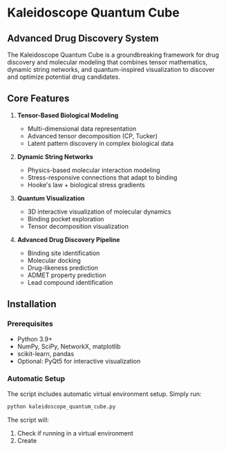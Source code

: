 # Kaleidoscope Quantum Cube
## Advanced Drug Discovery System

The Kaleidoscope Quantum Cube is a groundbreaking framework for drug discovery and molecular modeling that combines tensor mathematics, dynamic string networks, and quantum-inspired visualization to discover and optimize potential drug candidates.

## Core Features

1. **Tensor-Based Biological Modeling**
   - Multi-dimensional data representation
   - Advanced tensor decomposition (CP, Tucker)
   - Latent pattern discovery in complex biological data

2. **Dynamic String Networks**
   - Physics-based molecular interaction modeling
   - Stress-responsive connections that adapt to binding
   - Hooke's law + biological stress gradients

3. **Quantum Visualization**
   - 3D interactive visualization of molecular dynamics
   - Binding pocket exploration
   - Tensor decomposition visualization

4. **Advanced Drug Discovery Pipeline**
   - Binding site identification
   - Molecular docking
   - Drug-likeness prediction
   - ADMET property prediction
   - Lead compound identification

## Installation

### Prerequisites

- Python 3.9+ 
- NumPy, SciPy, NetworkX, matplotlib
- scikit-learn, pandas
- Optional: PyQt5 for interactive visualization

### Automatic Setup

The script includes automatic virtual environment setup. Simply run:

```bash
python kaleidoscope_quantum_cube.py
```

The script will:
1. Check if running in a virtual environment
2. Create